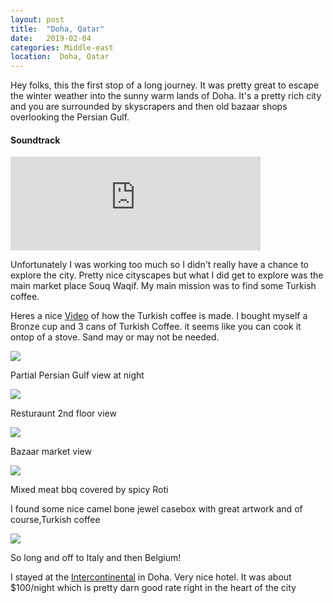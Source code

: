 ```yaml
---
layout: post
title:  "Doha, Qatar"
date:   2019-02-04
categories: Middle-east
location:  Doha, Qatar
---
```


Hey folks, this the first stop of a long journey. It was pretty great to escape the winter weather into the sunny warm lands of Doha. It's a pretty rich city and you are surrounded by skyscrapers and then old bazaar shops overlooking the Persian Gulf.
<div class="center">
<h4>Soundtrack</h4>
<iframe width="400vw" height="auto" src="https://www.youtube.com/embed/OuPRPEZTp5k" frameborder="0" allow="accelerometer; autoplay; encrypted-media; gyroscope; picture-in-picture" allowfullscreen></iframe>
</div>

<p>Unfortunately I was working too much so I didn't really have a chance to explore the city. Pretty nice cityscapes but what I did get to explore was the main market place Souq Waqif. My main mission was to find some Turkish coffee.</p> 

<p>Heres a nice <a href="https://photos.app.goo.gl/JAU5quwKENocJaq59">Video</a> of how the Turkish coffee is made. I bought myself a Bronze cup and 3 cans of Turkish Coffee. it seems like you can cook it ontop of a stove. Sand may or may not be needed.</p>

<div class="post-image">
    <img src="https://lh3.googleusercontent.com/MFFmnrz3SWa-EcRsYUHjQjMjP3-gb9MH1RVR3ztMle16vRNWOKWoK2ELDPosoRcKXqMWz556hREM2scoNIWmYgKOfOv6cjVEdG4Khna29QIKvT2m2QCn-54-KQL7jJuvAxS8XIKTxDsqmBwJkaan8yyNJfsm8CAZ8I9w5fgKKgdBNeU1-M1EoWp0fFTd8NpdembVu-3REztULMwUnDA2_tvWz-BLYZOn0epbCeE-Zj6PUwpSxAxZge105QKStO3aVnT6rfXgtB0ObkK9bFoXyPENwkL_QZQu2-upP3W2L25NwExLcRuSu1SBbuiU1xn6S1S4Ji7ScSxABF-eFtYMZnLZFA_WAtLr-e4ojNq2WL4Tyy5isaET0rh9N48b_h4RgOaqG44TklbxyS41ZqpxTvO97I-1-0Ioi5UlLEl_KT_zghGz6Zmm_QHrHhfX1CY6wc4J3fbrrhcDxTXTqdk_NV7PNsSekJ6qvDhgpUVDejJ91jA6GaVtnReS8n7G6FFigK7sMBExCJmsTEsgyifrnCysqJnpsSdquEjtXlogK0adDcT82cfarPC53O7XYewr2zSw05LoWwYy_hTwoLkn65f-3wbGA2o6DMoD8D_Z3HfFONFYEeuKLY5YN7FDwCCbzbpZ_9uAsxJCCuQbWGxt0jUZLZFjyDX_SOiJzWcpdwrHNnLCsrdZ4MJ8IXLEr2Zzp5hwY48RLoJqmlhQsTg=w1574-h1181-no
    "/>
    <p class="post-image-caption">Partial Persian Gulf view at night</p>
</div>

<div class="post-image">
    <img src="https://lh3.googleusercontent.com/-R1eUzxiq2MQ4u_fXjCID8SX4PVq0cFCsuCZewmM6BOQ-qXhJM8ks0as6d1JeTNjHwDZ5YqNoMJ-hYJWakI8w0Vd2RIRQsNRbuvJ2kRdmzLP3X7trHhxr0y9lZAKzUv_K5Y2hcLIs4ZjbWiHjobHj4v3GddgVUJOFR74K3CzOUnEaU4PiXatXciPWyHWNlYbN-Gow-gr_2Vjh28f_hE7uaG2HrrrYw-3PrwnEILLEU8rKBtuaaQt6t-jCTqLTS_A5AiauiY1Vo8kE559ag4sp8J4rOQjljyIhu5lFr9z-D2PkDaGDjjd72u9VV8w1KNxAfQC_0ytUegKJucmyOfs8glWXDSRfd653wO71tk9tSu06ngh365kIek391GwkP_gB20ZP9ATm1HqyzTozmd-4ScBs1Qym4u7Y7CRCt7T3iZGBfc_bEDMgrUxe2AIgVF9LQ_PcdXsUj_0g5gsdw-Lp9ZWXT26nIo-9ZJ89kHQaG-9yZ98r208BFTUaCdjgWAdMAx9Db-Cp8Md4PJznEIbr5xPqQqaNuoKAC4AirvoLSpuOZLMuY4XbIAdkVjGe4Z5bit8fWDy1OjlvajAZcTOZVYxvJ8o6Auo4wkRYkNXwmHSSlZBenmKOQMFvWO8ldmPofe8JNNik3Pf8QbMKEsDJ25TkjTUWrS2QiLiImRoQrh7m_gQtQiFm77gv820oemiIkQ469YmGrZD_L_rJWc=w1952-h1464-no
    "/>
    <p class="post-image-caption">Resturaunt 2nd floor view</p>
</div>

<div class="post-image">
    <img src="https://lh3.googleusercontent.com/SGRnz86p74jVTTRbwNinEkJ3tzsUoTI9WKaCmOPPsPJjec_LBjAZeIliwqWqqzMUet1b9Mgy_cTXOnOhxyAbq_u1Tn9Ki_keBlMmCVUCVxxqzOlhGu2KgsRvac_zRCShIjIEn9J7Y0wOgzrQbH0i6NVBdLc3a9PtsH2RdhorPumATCE4C35S5tfINbiHCj8r6Q3tv1g_pB748VK_xB5_nORs7bAllsRh-L-P9HGVBozvqWdcTIkRS_Slxa9zd45VdHV8aWpGIMIxRBmRzKwNRN9UlYJLAdNephZN6HMYLPCvu-1mol9ffIVV-bxTKqx9hMNc5A5CKuJ8yC5pK1rrlKRxH4xSRoXdzaVpjI2WNgBmpU9N4epPM4McnxLbCqpLGiJvTtdYpi4A7uCKV1KUf_z12A81DsmvCzEAQvGpN5vzJ5U5nKLuJtGPA0tNHZCVBzza4ZPo_dS-9g3gAf5z9vuWr_B_ddZqSHCkkTP-DL9RkNZyReg7iowwQMjIdLNGB1nG_FPSpZ6kvyRz9KF_I3nvw3kuBckuKtq36NLVwBVZRqITJ6mg-i6foCZS_DylE9Pyw6YL3lROOESvWctrND-d5xDoETN4fau9SM5HXXkLM14DWFApE4dXLz6e-ufh9SiFhBqy0mZ_LQB3VzkFdgoRVDENtc37j2nvu9Qg7VbEPGNK7siGGciqVipj5BrkdrZMdWMD60kpqLLv3aM=w1952-h1464-no
    "/>
    <p class="post-image-caption">Bazaar market view</p>
</div>

<div class="post-image">
    <img src="https://lh3.googleusercontent.com/ZiFu35LYpg4AntRYyyANioOcQjVc35ugah2ImfHVEceegNdOav0n9Nq5afQCgndj1f8Q3muPd-NwMbAwBz4pNCn9495WEoUUw3YshwsPx7Tsu5W3ScMwdB0SmlOaSWW6cbKYKxFyTYytwyMhgedem2C7EpWg8ZimqLhVgOu-mDomH11LKyzfPp9zcBta8QJxfDCIVp9yiQkIyUUYecrpg6lenjiMsNYW3PAHKOflUAwoqPsvySpZdOA6BzgrgWePnBdrcfZTyvbrnCyzh4b1dwAw_9pT7dXaCO4jeKstFYQlw63LwfdcGThAuuKYitqr1sQDmEF3INrLyz3FKPKhTM5Ay2fIMxHFzVhstmsz06XfxCaa2h1_7if--0VC1dDTGmevmJ3pFv28ltIQzKoOB4DZfXWFTaj--c1HCGlicve0SLMlUOs_zEHmYFT5r_N6SnNcFrxOolR9Ie7weeVdToj2IC1EmYm0uaAXTcVWIswrdD82vt1mwF1_oBkjFIJNJNcqHhahsQVhL0UAQy_hYFrrB9buhPSzsBtOIHh6uLsguoYbHOP8mYIvIERTfSb2RvN0c5bbNQJuA5gUrQp4YqcfarQmELr-R9Zodb7pEtprHtq-VxFRqPZ3h8cwjRgg9pU7gBdpBO_tA0eJzQQZi2OEcZ7EEFjaCcY4cQmQvtpkw7kyvv66ShWnWvU3sHcJcG_6dfdvJzXTqoIdT-A=w1952-h1464-no
    "/>
    <p class="post-image-caption">Mixed meat bbq covered by spicy Roti</p>
</div>

<p>I found some nice camel bone jewel casebox with great artwork and of course,Turkish coffee</p>

<div class="post-image">
    <img src="https://lh3.googleusercontent.com/vsQErC9BOBJJ_XLOxlAcSSsfnFl88ziwtpAY9NcsIDsjTmboeHVjVwalJ6b_bAsChaKSV0-qin6m329lWjTj11I138BRMJzMZNpPhH-TMhHifJ--BLq1ltsU6cyViVDaBQt7gF9ESz8KgTxosf7nGiNmF4LlSig1z8UVzS298o89Vgn-NQQ23e0bofJhNvGk1wYdAIbmf2z65zbXP6dFpwGc2gXPuG_VJH84b338NuQKw7h51TKblmt2-GESC_AOQXY0fW5FNJ65o2m7ATnjLvEbTzBFwmarDttq7y7hINX1CTKAZYy6S2ZIyYN8TkVeQ0dQCpw0czdc979iDHdqxyxqFFKOfrE-XeoaqyqGhq-3kqFDnjIdDTGnmylxv6FNZkI-6-p6Qql-QDiusqkxljWAgnP3-jt7U7uRZ8qKsUR2JqR2-bXcUbkJ0lUUuzqtNpmkUS287_F02ZAXLN7GcbARW4wVuSaopQgvuKGRPFuodmUw6Da_545iVXILpgI2yanBLbmmlU71JsbvZ9CGWsKYKnE__AAkOqEeNVxTTlJIBbbAGAZoNjiK98Egpc9cDLXaVPeW6Za671jc2Gt-ibsikcEszHFGykSkVTkC-foc5ESDlbEleusNcux-h6gCyZEuhi7AbMVWcioA01kilEf8YKdaZ4z6YHmcyezkJ14x7L93rYEsny3Y4K2lPC_DrN-S8KpAxz4Mr3V9UUU=w1232-h1642-no
    "/>
</div>
<p>So long and off to Italy and then Belgium!</p>


<p>I stayed at the <a href="https://www.expedia.com/Doha-Hotels-InterContinental-Doha-The-City.h4547858.Hotel-Information?langid=1033">Intercontinental</a> in Doha. Very nice hotel. It was about $100/night which is pretty darn good rate right in the heart of the city<p>